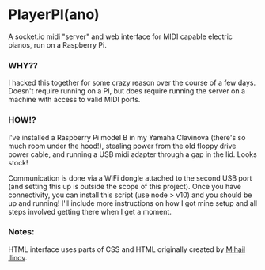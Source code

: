 PlayerPI(ano)
========

A socket.io midi "server" and web interface for MIDI capable electric pianos, run on
a Raspberry Pi.

### WHY??
I hacked this together for some crazy reason over the course of a few days.
Doesn't require running on a PI, but does require running the server on a machine with
access to valid MIDI ports.


### HOW!?
I've installed a Raspberry Pi model B in my Yamaha Clavinova
(there's so much room under the hood!), stealing power from the old floppy drive power
cable, and running a USB midi adapter through a gap in the lid. Looks stock!


Communication is done via a WiFi dongle attached to the second USB port (and setting
this up is outside the scope of this project). Once you have connectivity, you can
install this script (use node > v10) and you should be up and running! I'll include
more instructions on how I got mine setup and all steps involved getting there when
I get a moment.


### Notes:
HTML interface uses parts of CSS and HTML originally created by
[Mihail Ilinov](https://developer.cdn.mozilla.net/media/uploads/demos/M/i/MikeMnD/bbd077c574670ad3c70aab5aa64258be/html5-piano_1315774273_demo_package/index.html).